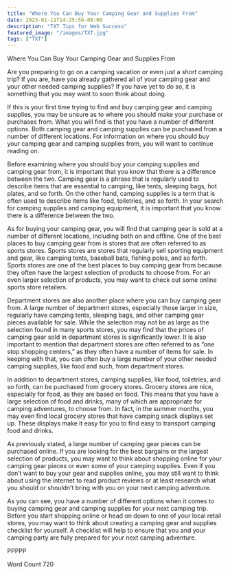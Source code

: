 ```yaml
---
title: "Where You Can Buy Your Camping Gear and Supplies From"
date: 2023-01-11T14:25:58-08:00
description: "TXT Tips for Web Success"
featured_image: "/images/TXT.jpg"
tags: ["TXT"]
---
```


Where You Can Buy Your Camping Gear and Supplies From

Are you preparing to go on a camping vacation or even just a short camping trip?  If you are, have you already gathered all of your camping gear and your other needed camping supplies? If you have yet to do so, it is something that you may want to soon think about doing.  

If this is your first time trying to find and buy camping gear and camping supplies, you may be unsure as to where you should make your purchase or purchases from.  What you will find is that you have a number of different options.  Both camping gear and camping supplies can be purchased from a number of different locations.  For information on where you should buy your camping gear and camping supplies from, you will want to continue reading on.

Before examining where you should buy your camping supplies and camping gear from, it is important that you know that there is a difference between the two.  Camping gear is a phrase that is regularly used to describe items that are essential to camping, like tents, sleeping bags, hot plates, and so forth. On the other hand, camping supplies is a term that is often used to describe items like food, toiletries, and so forth.  In your search for camping supplies and camping equipment, it is important that you know there is a difference between the two.

As for buying your camping gear, you will find that camping gear is sold at a number of different locations, including both on and offline.  One of the best places to buy camping gear from is stores that are often referred to as sports stores.  Sports stores are stores that regularly sell sporting equipment and gear, like camping tents, baseball bats, fishing poles, and so forth.  Sports stores are one of the best places to buy camping gear from because they often have the largest selection of products to choose from. For an even larger selection of products, you may want to check out some online sports store retailers.

Department stores are also another place where you can buy camping gear from. A large number of department stores, especially those larger in size, regularly have camping tents, sleeping bags, and other camping gear pieces available for sale. While the selection may not be as large as the selection found in many sports stores, you may find that the prices of camping gear sold in department stores is significantly lower.  It is also important to mention that department stores are often referred to as “one stop shopping centers,” as they often have a number of items for sale.  In keeping with that, you can often buy a large number of your other needed camping supplies, like food and such, from department stores.

In addition to department stores, camping supplies, like food, toiletries, and so forth, can be purchased from grocery stores.  Grocery stores are nice, especially for food, as they are based on food. This means that you have a large selection of food and drinks, many of which are appropriate for camping adventures, to choose from. In fact, in the summer months, you may even find local grocery stores that have camping snack displays set up. These displays make it easy for you to find easy to transport camping food and drinks.

As previously stated, a large number of camping gear pieces can be purchased online.  If you are looking for the best bargains or the largest selection of products, you may want to think about shopping online for your camping gear pieces or even some of your camping supplies.  Even if you don’t want to buy your gear and supplies online, you may still want to think about using the internet to read product reviews or at least research what you should or shouldn’t bring with you on your next camping adventure.

As you can see, you have a number of different options when it comes to buying camping gear and camping supplies for your next camping trip.  Before you start shopping online or head on down to one of your local retail stores, you may want to think about creating a camping gear and supplies checklist for yourself.  A checklist will help to ensure that you and your camping party are fully prepared for your next camping adventure.

PPPPP

Word Count 720

